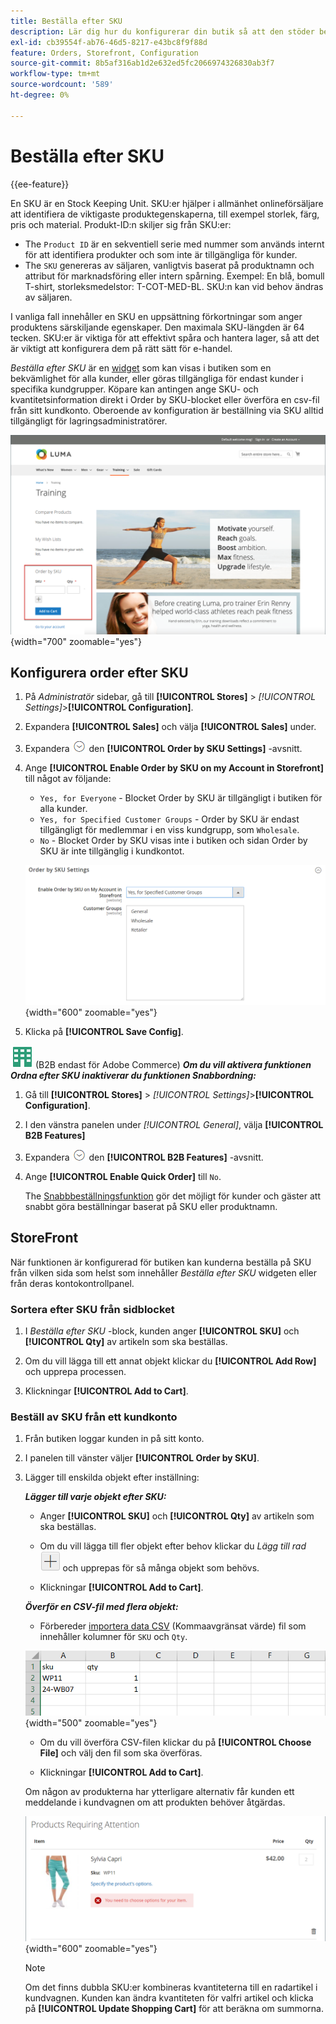 ```yaml
---
title: Beställa efter SKU
description: Lär dig hur du konfigurerar din butik så att den stöder beställning via SKU som en smidighet för dina kunder.
exl-id: cb39554f-ab76-46d5-8217-e43bc8f9f88d
feature: Orders, Storefront, Configuration
source-git-commit: 8b5af316ab1d2e632ed5fc2066974326830ab3f7
workflow-type: tm+mt
source-wordcount: '589'
ht-degree: 0%

---
```


# Beställa efter SKU

{{ee-feature}}

En SKU är en Stock Keeping Unit. SKU:er hjälper i allmänhet onlineförsäljare att identifiera de viktigaste produktegenskaperna, till exempel storlek, färg, pris och material. Produkt-ID:n skiljer sig från SKU:er:

- The `Product ID` är en sekventiell serie med nummer som används internt för att identifiera produkter och som inte är tillgängliga för kunder.
- The `SKU` genereras av säljaren, vanligtvis baserat på produktnamn och attribut för marknadsföring eller intern spårning. Exempel: En blå, bomull T-shirt, storleksmedelstor: T-COT-MED-BL. SKU:n kan vid behov ändras av säljaren.

I vanliga fall innehåller en SKU en uppsättning förkortningar som anger produktens särskiljande egenskaper. Den maximala SKU-längden är 64 tecken. SKU:er är viktiga för att effektivt spåra och hantera lager, så att det är viktigt att konfigurera dem på rätt sätt för e-handel.

_Beställa efter SKU_ är en [widget](../content-design/widgets.md) som kan visas i butiken som en bekvämlighet för alla kunder, eller göras tillgängliga för endast kunder i specifika kundgrupper. Köpare kan antingen ange SKU- och kvantitetsinformation direkt i Order by SKU-blocket eller överföra en csv-fil från sitt kundkonto. Oberoende av konfiguration är beställning via SKU alltid tillgängligt för lagringsadministratörer.

![Beställ av SKU i butiken](./assets/storefront-order-by-sku.png){width="700" zoomable="yes"}

## Konfigurera order efter SKU

1. På _Administratör_ sidebar, gå till **[!UICONTROL Stores]** > _[!UICONTROL Settings]_>**[!UICONTROL Configuration]**.

1. Expandera **[!UICONTROL Sales]** och välja **[!UICONTROL Sales]** under.

1. Expandera ![Expansionsväljare](../assets/icon-display-expand.png) den **[!UICONTROL Order by SKU Settings]** -avsnitt.

1. Ange **[!UICONTROL Enable Order by SKU on my Account in Storefront]** till något av följande:

   - `Yes, for Everyone` - Blocket Order by SKU är tillgängligt i butiken för alla kunder.
   - `Yes, for Specified Customer Groups` - Order by SKU är endast tillgängligt för medlemmar i en viss kundgrupp, som `Wholesale`.
   - `No` - Blocket Order by SKU visas inte i butiken och sidan Order by SKU är inte tillgänglig i kundkontot.

   ![Inställningar för beställning efter SKU](../configuration-reference/sales/assets/sales-order-by-sku-settings.png){width="600" zoomable="yes"}

1. Klicka på **[!UICONTROL Save Config]**.

![B2B för Adobe Commerce](../assets/b2b.svg) (B2B endast för Adobe Commerce) _**Om du vill aktivera funktionen Ordna efter SKU inaktiverar du funktionen Snabbordning:**_

1. Gå till **[!UICONTROL Stores]** > _[!UICONTROL Settings]_>**[!UICONTROL Configuration]**.

1. I den vänstra panelen under _[!UICONTROL General]_, välja **[!UICONTROL B2B Features]**

1. Expandera ![Expansionsväljare](../assets/icon-display-expand.png) den **[!UICONTROL B2B Features]** -avsnitt.

1. Ange **[!UICONTROL Enable Quick Order]** till `No`.

   The [Snabbbeställningsfunktion](../b2b/quick-order.md) gör det möjligt för kunder och gäster att snabbt göra beställningar baserat på SKU eller produktnamn.

## StoreFront

När funktionen är konfigurerad för butiken kan kunderna beställa på SKU från vilken sida som helst som innehåller _Beställa efter SKU_ widgeten eller från deras kontokontrollpanel.

### Sortera efter SKU från sidblocket

1. I _Beställa efter SKU_ -block, kunden anger **[!UICONTROL SKU]** och **[!UICONTROL Qty]** av artikeln som ska beställas.

1. Om du vill lägga till ett annat objekt klickar du **[!UICONTROL Add Row]** och upprepa processen.

1. Klickningar **[!UICONTROL Add to Cart]**.

### Beställ av SKU från ett kundkonto

1. Från butiken loggar kunden in på sitt konto.

1. I panelen till vänster väljer **[!UICONTROL Order by SKU]**.

1. Lägger till enskilda objekt efter inställning:

   _**Lägger till varje objekt efter SKU:**_

   - Anger **[!UICONTROL SKU]** och **[!UICONTROL Qty]** av artikeln som ska beställas.

   - Om du vill lägga till fler objekt efter behov klickar du _Lägg till rad_ ![Plusteckenknapp](../assets/button-add-item.png) och upprepas för så många objekt som behövs.

   - Klickningar **[!UICONTROL Add to Cart]**.

   _**Överför en CSV-fil med flera objekt:**_

   - Förbereder [importera data CSV](../systems/data-csv.md) (Kommaavgränsat värde) fil som innehåller kolumner för `SKU` och `Qty`.

   ![SKU:er att importera](./assets/account-dashboard-order-by-sku-import.png){width="500" zoomable="yes"}

   - Om du vill överföra CSV-filen klickar du på **[!UICONTROL Choose File]** och välj den fil som ska överföras.

   - Klickningar **[!UICONTROL Add to Cart]**.

   Om någon av produkterna har ytterligare alternativ får kunden ett meddelande i kundvagnen om att produkten behöver åtgärdas.

   ![Produkten måste åtgärdas](./assets/account-dashboard-order-by-sku-cart-product-requires-attention.png){width="600" zoomable="yes"}

   >[!NOTE]
   >
   >Om det finns dubbla SKU:er kombineras kvantiteterna till en radartikel i kundvagnen. Kunden kan ändra kvantiteten för valfri artikel och klicka på **[!UICONTROL Update Shopping Cart]** för att beräkna om summorna.

